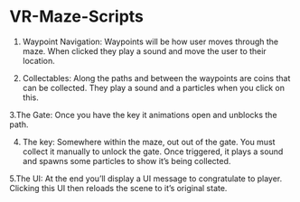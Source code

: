 # VR-Maze-Scripts

1. Waypoint Navigation: Waypoints will be how user moves through the maze. When clicked they play a sound and move the user to their location.

2. Collectables: Along the paths and between the waypoints are coins that can be collected. They play a sound and a particles when you click on this.

3.The Gate: Once you have the key it animations open and unblocks the path.

4. The key: Somewhere within the maze, out out of the gate. You must collect it manually to unlock the gate. Once triggered, it plays a sound and spawns some particles to show it’s being collected.

5.The UI: At the end you’ll display a UI message to congratulate to player. Clicking this UI then reloads the scene to it’s original state.
